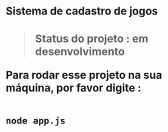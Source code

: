 <h1> Sistema de cadastro de jogos<h1>

> Status do projeto : em desenvolvimento

Para rodar esse projeto na sua máquina, por favor digite :

```

node app.js
```
